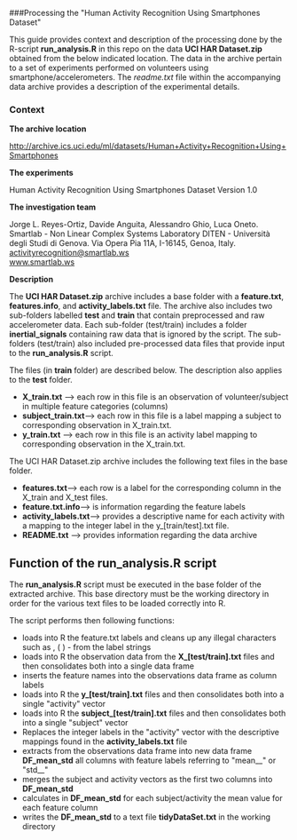 ###Processing the "Human Activity Recognition Using Smartphones Dataset"

This guide provides context and description of the processing done by the R-script **run_analysis.R** in this repo on the data
**UCI HAR Dataset.zip** obtained from the below indicated location. The data in the archive pertain to a set of 
experiments performed on volunteers using smartphone/accelerometers. The *readme.txt* file within the accompanying data archive 
provides a description of the experimental details.

### Context

**The archive location**

http://archive.ics.uci.edu/ml/datasets/Human+Activity+Recognition+Using+Smartphones

**The experiments**

Human Activity Recognition Using Smartphones Dataset Version 1.0

**The investigation team**

Jorge L. Reyes-Ortiz, Davide Anguita, Alessandro Ghio, Luca Oneto.
Smartlab - Non Linear Complex Systems Laboratory
DITEN - Università degli Studi di Genova.
Via Opera Pia 11A, I-16145, Genoa, Italy.
activityrecognition@smartlab.ws  
www.smartlab.ws 

**Description**

The **UCI HAR Dataset.zip** archive includes a base folder with a **feature.txt**, **features.info**, and **activity_labels.txt** file.
The archive also includes two sub-folders labelled **test** and **train** that contain preprocessed and raw accelerometer data.
Each sub-folder (test/train) includes a folder **inertial_signals** containing raw data that is ignored by the script.
The sub-folders (test/train) also included pre-processed data files that provide input to the **run_analysis.R** script.

The files (in **train** folder) are described below. The description also applies to the **test** folder.

* **X_train.txt** --> each row in this file is an observation of volunteer/subject in multiple feature categories (columns)
* **subject_train.txt**--> each row in this file is a label mapping a subject to corresponding observation in X_train.txt.  
* **y_train.txt** --> each row in this file is an activity label mapping to corresponding observation in the X_train.txt.

The UCI HAR Dataset.zip archive includes the following text files in the base folder.

* **features.txt**--> each row is a label for the corresponding column in the X_train and X_test files.
* **feature.txt.info**--> is information regarding the feature labels
* **activity_labels.txt**--> provides a descriptive name for each activity with a mapping to the integer label in the y_[train/test].txt file.
* **README.txt** --> provides information regarding the data archive

## Function of the run_analysis.R script

The **run_analysis.R** script must be executed in the base folder of the extracted archive. This base directory 
must be the working directory in order for the various text files to be loaded correctly into R.

The script performs then following functions:

* loads into R the feature.txt labels and cleans up any illegal characters such as , ( ) -  from the label strings
* loads into R the observation data from the **X_[test/train].txt** files and then consolidates both into a single data frame
* inserts the feature names into the observations data frame as column labels
* loads into R the **y_[test/train].txt** files and then consolidates both into a single "activity" vector
* loads into R the **subject_[test/train].txt** files and then consolidates both into a single "subject" vector
* Replaces the integer labels in the "activity" vector with the descriptive mappings found in the **activity_labels.txt** file
* extracts from the observations data frame into new data frame **DF_mean_std** all columns with feature labels referring to "mean__" or "std__"
* merges the subject and activity vectors as the first two columns into **DF_mean_std**
* calculates in **DF_mean_std** for each subject/activity  the mean value for each feature column
* writes the **DF_mean_std** to a text file **tidyDataSet.txt** in the working directory
